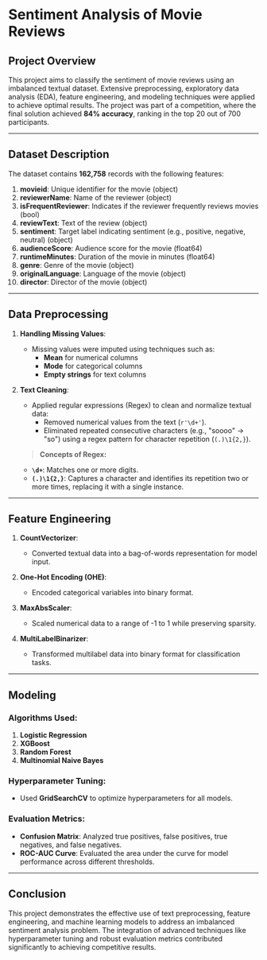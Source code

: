 # Sentiment Analysis of Movie Reviews  

## Project Overview  
This project aims to classify the sentiment of movie reviews using an imbalanced textual dataset. Extensive preprocessing, exploratory data analysis (EDA), feature engineering, and modeling techniques were applied to achieve optimal results. The project was part of a competition, where the final solution achieved **84% accuracy**, ranking in the top 20 out of 700 participants.  

---

## Dataset Description  
The dataset contains **162,758** records with the following features:  

1. **movieid**: Unique identifier for the movie (object)  
2. **reviewerName**: Name of the reviewer (object)  
3. **isFrequentReviewer**: Indicates if the reviewer frequently reviews movies (bool)  
4. **reviewText**: Text of the review (object)  
5. **sentiment**: Target label indicating sentiment (e.g., positive, negative, neutral) (object)  
6. **audienceScore**: Audience score for the movie (float64)  
7. **runtimeMinutes**: Duration of the movie in minutes (float64)  
8. **genre**: Genre of the movie (object)  
9. **originalLanguage**: Language of the movie (object)  
10. **director**: Director of the movie (object)  

---

## Data Preprocessing  

1. **Handling Missing Values**:  
   - Missing values were imputed using techniques such as:  
     - **Mean** for numerical columns  
     - **Mode** for categorical columns  
     - **Empty strings** for text columns  

2. **Text Cleaning**:  
   - Applied regular expressions (Regex) to clean and normalize textual data:  
     - Removed numerical values from the text (`r'\d+'`).  
     - Eliminated repeated consecutive characters (e.g., "soooo" -> "so") using a regex pattern for character repetition (`(.)\1{2,}`).  

   > **Concepts of Regex:**  
   - **`\d+`**: Matches one or more digits.  
   - **`(.)\1{2,}`**: Captures a character and identifies its repetition two or more times, replacing it with a single instance.  

---

## Feature Engineering  

1. **CountVectorizer**:  
   - Converted textual data into a bag-of-words representation for model input.  

2. **One-Hot Encoding (OHE)**:  
   - Encoded categorical variables into binary format.  

3. **MaxAbsScaler**:  
   - Scaled numerical data to a range of -1 to 1 while preserving sparsity.  

4. **MultiLabelBinarizer**:  
   - Transformed multilabel data into binary format for classification tasks.  

---

## Modeling  

### Algorithms Used:  
1. **Logistic Regression**  
2. **XGBoost**  
3. **Random Forest**  
4. **Multinomial Naive Bayes**  

### Hyperparameter Tuning:  
- Used **GridSearchCV** to optimize hyperparameters for all models.  

### Evaluation Metrics:  
- **Confusion Matrix**: Analyzed true positives, false positives, true negatives, and false negatives.  
- **ROC-AUC Curve**: Evaluated the area under the curve for model performance across different thresholds.  

---

## Conclusion  

This project demonstrates the effective use of text preprocessing, feature engineering, and machine learning models to address an imbalanced sentiment analysis problem. The integration of advanced techniques like hyperparameter tuning and robust evaluation metrics contributed significantly to achieving competitive results.

